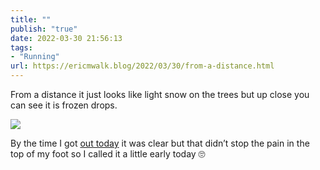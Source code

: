 ```yaml
---
title: ""
publish: "true"
date: 2022-03-30 21:56:13
tags:
- "Running"
url: https://ericmwalk.blog/2022/03/30/from-a-distance.html
---
```

From a distance it just looks like light snow on the trees but up close you can see it is frozen drops.

![](https://ericmwalk.blog/uploads/2022/62f0ed55da.jpg)

By the time I got [out today](http://www.strava.com/activities/6908546568) it was clear but that didn’t stop the pain in the top of my foot so I called it a little early today 🙄